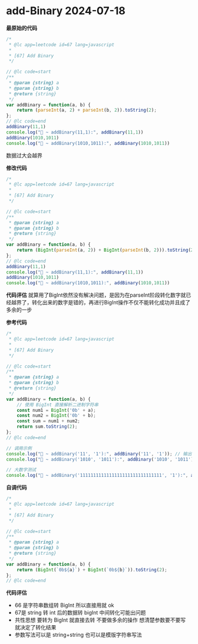 # add-Binary 2024-07-18
**最原始的代码**
```javascript
/*
 * @lc app=leetcode id=67 lang=javascript
 *
 * [67] Add Binary
 */

// @lc code=start
/**
 * @param {string} a
 * @param {string} b
 * @return {string}
 */
var addBinary = function(a, b) {
    return (parseInt(a, 2) + parseInt(b, 2)).toString(2);
};
// @lc code=end
addBinary(11,1)
console.log("🚀 ~ addBinary(11,1):", addBinary(11,1))
addBinary(1010,1011)
console.log("🚀 ~ addBinary(1010,1011):", addBinary(1010,1011))
```
数据过大会越界

**修改代码**

```javascript
/*
 * @lc app=leetcode id=67 lang=javascript
 *
 * [67] Add Binary
 */

// @lc code=start
/**
 * @param {string} a
 * @param {string} b
 * @return {string}
 */
var addBinary = function(a, b) {
    return (BigInt(parseInt(a, 2)) + BigInt(parseInt(b, 2))).toString(2);
};
// @lc code=end
addBinary(11,1)
console.log("🚀 ~ addBinary(11,1):", addBinary(11,1))
addBinary(1010,1011)
console.log("🚀 ~ addBinary(1010,1011):", addBinary(1010,1011))
```

**代码评估**
就算用了BigInt依然没有解决问题，是因为在parseInt阶段转化数字就已经越界了，转化出来的数字是错的，再进行BigInt操作不仅不能转化成功并且成了多余的一步

**参考代码**
```javascript
/*
 * @lc app=leetcode id=67 lang=javascript
 *
 * [67] Add Binary
 */

// @lc code=start
/**
 * @param {string} a
 * @param {string} b
 * @return {string}
 */
var addBinary = function(a, b) {
    // 使用 BigInt 直接解析二进制字符串
    const num1 = BigInt('0b' + a);
    const num2 = BigInt('0b' + b);
    const sum = num1 + num2;
    return sum.toString(2);
};
// @lc code=end

// 调用示例
console.log("🚀 ~ addBinary('11', '1'):", addBinary('11', '1')); // 输出: "100"
console.log("🚀 ~ addBinary('1010', '1011'):", addBinary('1010', '1011')); // 输出: "10101"

// 大数字测试
console.log("🚀 ~ addBinary('1111111111111111111111111111111', '1'):", addBinary('1111111111111111111111111111111', '1')); // 输出: "10000000000000000000000000000000"
```
**自调代码**
```javascript
/*
 * @lc app=leetcode id=67 lang=javascript
 *
 * [67] Add Binary
 */

// @lc code=start
/**
 * @param {string} a
 * @param {string} b
 * @return {string}
 */
var addBinary = function(a, b) {
    return (BigInt(`0b${a}`) + BigInt(`0b${b}`)).toString(2);
};
// @lc code=end
```
**代码评估**
- 66 是字符串数组转 BigInt 所以直接用就 ok
- 67是 string 转 int 后的数据转 bigInt 中间转化可能出问题
- 共性思想 要转为 BigInt 就直接去转 不要做多余的操作 想清楚参数要不要写 就决定了转化结果
- 参数写法可以是 string+string 也可以是模版字符串写法